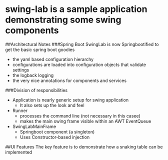 # swing-lab is a sample application demonstrating some swing components

##Architectural Notes
###Spring Boot
SwingLab is now Springbootified to get the basic spring boot goodies
* the yaml based configuration hierarchy
* configurations are loaded into configuration objects that validate settings
* the logback logging
* the very nice annotations for components and services

###Division of responsibilities
* Application is nearly generic setup for swing application
  * It also sets up the look and feel
* Runner
  * processes the command line (not necessary in this casee)
  * makes the main swing frame visible within an AWT EventQueue
* SwingLabMainFrame
  * Springboot component (a singleton)
  * Uses Constructor-based injection


##UI Features
The key feature is to demonstrate how a snaking table can be implemented
